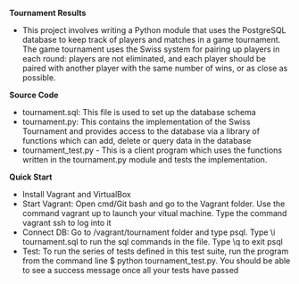 **Tournament Results**

- This project involves writing a Python module that uses the PostgreSQL database to keep track of players and matches in a game tournament.
  The game tournament uses the Swiss system for pairing up players in each round: players are not eliminated, and each player should be paired with another player with the same number of wins, or as close as possible.

**Source Code**
- tournament.sql: This file is used to set up the database schema
- tournament.py: This contains the implementation of the Swiss Tournament and provides access to the database via a library of functions which can add, delete or query data in the database
- tournament_test.py - This is a client program which uses the functions written in the tournament.py module and tests the implementation.

**Quick Start**

- Install Vagrant and VirtualBox
- Start Vagrant: Open cmd/Git bash and go to the Vagrant folder. Use the command vagrant up to launch your vitual machine. Type the command vagrant ssh to log into it
- Connect DB: Go to /vagrant/tournament folder and type psql. Type  \i tournament.sql to run the sql commands in the file. Type \q to exit psql
- Test:  To run the series of tests defined in this test suite, run the program from the command line $ python tournament_test.py. You should be able to see a success message once all your tests have passed
